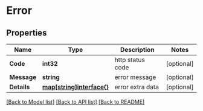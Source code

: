 # Error

## Properties

Name | Type | Description | Notes
------------ | ------------- | ------------- | -------------
**Code** | **int32** | http status code | [optional] 
**Message** | **string** | error message | [optional] 
**Details** | [**map[string]interface{}**](.md) | error extra data | [optional] 

[[Back to Model list]](../README.md#documentation-for-models) [[Back to API list]](../README.md#documentation-for-api-endpoints) [[Back to README]](../README.md)


